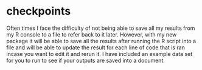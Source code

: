 # checkpoints
Often times I face the difficulty of not being able to save all my results from my R console to a file to refer back to it later. However, with my new package it will be able to save all the results after running the R script into a file and will be able to update the result for each line of code that is ran incase you want to edit it and rerun it. 
I have included an example data set for you to run to see if your outputs are saved into a document.
